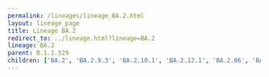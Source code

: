 ```yaml
---
permalink: /lineages/lineage_BA.2.html
layout: lineage_page
title: Lineage BA.2
redirect_to: ../lineage.html?lineage=BA.2
lineage: BA.2
parent: B.1.1.529
children: ['BA.2', 'BA.2.9.3', 'BA.2.10.1', 'BA.2.12.1', 'BA.2.86', 'BA.2.86.1', 'BA.2.86.2', 'BA.2.86.3', 'BA.2.86.4', 'BA.2.86.5']
---
```

